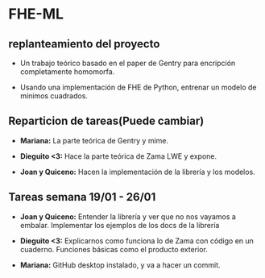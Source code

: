 # FHE-ML
## replanteamiento del proyecto
- Un trabajo teórico basado en el paper de Gentry para encripción completamente
homomorfa. 

- Usando una implementación de FHE de Python, entrenar un modelo de mínimos
cuadrados.

## Reparticion de tareas(Puede cambiar)
- __Mariana:__ La parte teórica de Gentry y mime.
  
- __Dieguito <3:__ Hace la parte teórica de Zama LWE y expone.
  
- __Joan y Quiceno:__ Hacen la implementación de la librería y los modelos.
  
## Tareas semana 19/01 - 26/01
- __Joan y Quiceno:__ Entender la librería y ver que no nos vayamos a embalar. 
Implementar los ejemplos de los docs de la librería

- __Dieguito <3:__ Explicarnos como funciona lo de Zama con código en un cuaderno.
Funciones básicas como el producto exterior.

- __Mariana:__ GitHub desktop instalado, y va a hacer un commit.

